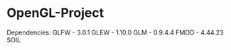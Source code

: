 OpenGL-Project
==============

Dependencies:
    GLFW - 3.0.1
    GLEW - 1.10.0
	GLM  - 0.9.4.4
    FMOD - 4.44.23
    SOIL

